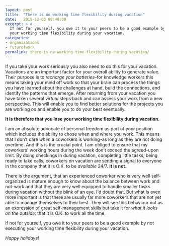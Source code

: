 ```yaml
---
layout: post
title:  "There is no working time flexibility during vacation"
date:   2015-12-03 08:48:00
excerpt: > #
  If not for yourself, you owe it to your peers to be a good example by not executing 
  your working time flexibility during your vacation.
categories:
- organizations
- futurofwork
permalink: there-is-no-working-time-flexibility-during-vacation/
---
```


If you take your work seriously you also need to do this for your vacation.
Vacations are an important factor for your overall ability to generate value. Their purpose 
is to *recharge your batteries*–for knowledge workers this means taking your mind off work 
so that your brain can process the things you have learned about the challenges at hand, 
build the connections, and identify the patterns that emerge. After returning from your 
vacation you have taken several *virtual* steps back and can assess your work from a new 
perspective. This will enable you to find better solutions for the projects you are working 
on and enable you to do your best eventually.

**It is therefore that you lose your working time flexibility during vacation.**

I am an absolute advocate of personal freedom as part of your position which includes the 
ability to chose when and where you work. This means that I don't care *when* a coworkers 
is working–as long as they are not doing overtime. And this is the crucial point. I am 
obliged to ensure that my coworkers' working hours during the week don't exceed the 
agreed-upon limit. By doing checkings in during vacation, completing little tasks, being 
ready to take calls, coworkers on vacation are sending a signal to everyone in the company 
that it is O.K. to be *available* 24/7. **It is not.**

There is the argument, that an experienced coworker who is very well self-organized is 
mature enough to know about the balance between work and not-work and that they are very 
well equipped to handle smaller tasks during vacation without the blink of an eye. I'd 
doubt that. But what is even more important is that there are usually far more coworkers 
that are not yet able to manage themselves to their best. They will see this behaviour not 
as an expression of great self-management skills but take it for *what it looks on the 
outside*: that it is O.K. to work all the time. 

If not for yourself, you owe it to your peers to be a good example by not executing your 
working time flexibility during your vacation.

*Happy holidays!*
